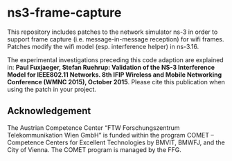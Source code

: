 # ns3-frame-capture

This repository includes patches to the network simulator ns-3 in order to support frame capture (i.e. message-in-message reception) for wifi frames. Patches modify the wifi model (esp. interference helper) in ns-3.16.

The experimental investigations preceding this code adaption are explained in: **Paul Fuxjaeger, Stefan Ruehrup: Validation of the NS-3 Interference Model for IEEE802.11 Networks. 8th IFIP Wireless and Mobile Networking Conference (WMNC 2015), October 2015**. 
Please cite this publication when using the patch in your project.

## Acknowledgement
The Austrian Competence Center “FTW Forschungszentrum Telekommunikation Wien GmbH” is funded within the program COMET – Competence Centers for Excellent Technologies by BMVIT, BMWFJ, and the City of Vienna. The COMET program is managed by the FFG.
